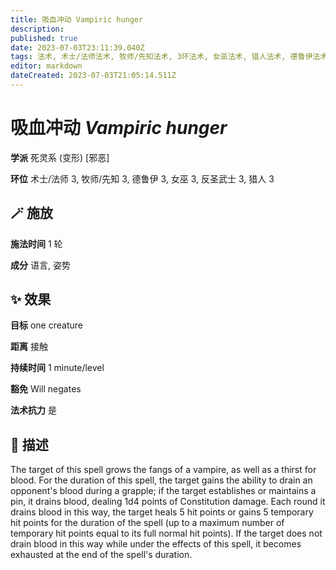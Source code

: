 ```yaml
---
title: 吸血冲动 Vampiric hunger
description: 
published: true
date: 2023-07-03T23:11:39.040Z
tags: 法术, 术士/法师法术, 牧师/先知法术, 3环法术, 女巫法术, 猎人法术, 德鲁伊法术, 反圣武士法术, 死灵系, 邪恶, 变形
editor: markdown
dateCreated: 2023-07-03T21:05:14.511Z
---
```


# **吸血冲动** *Vampiric hunger*

**学派** 死灵系 (变形) \[邪恶\] 

**环位** 术士/法师 3, 牧师/先知 3, 德鲁伊 3, 女巫 3, 反圣武士 3, 猎人 3

## 🪄 施放

**施法时间** 1 轮

**成分** 语言, 姿势

## ✨ 效果 

**目标** one creature 

**距离** 接触  

**持续时间** 1 minute/level 

**豁免** Will negates

**法术抗力** 是

## 📖 描述

The target of this spell grows the fangs of a vampire, as well as a thirst for blood. For the duration of this spell, the target gains the ability to drain an opponent's blood during a grapple; if the target establishes or maintains a pin, it drains blood, dealing 1d4 points of Constitution damage. Each round it drains blood in this way, the target heals 5 hit points or gains 5 temporary hit points for the duration of the spell (up to a maximum number of temporary hit points equal to its full normal hit points). If the target does not drain blood in this way while under the effects of this spell, it becomes exhausted at the end of the spell's duration.
    